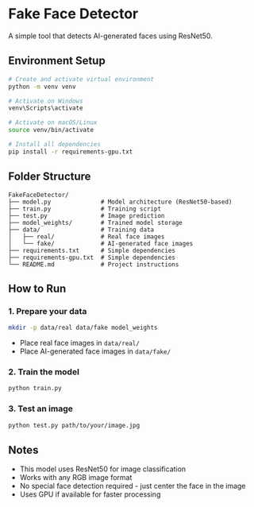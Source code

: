 # Fake Face Detector

A simple tool that detects AI-generated faces using ResNet50.

## Environment Setup

```bash
# Create and activate virtual environment
python -m venv venv

# Activate on Windows
venv\Scripts\activate

# Activate on macOS/Linux
source venv/bin/activate

# Install all dependencies
pip install -r requirements-gpu.txt
```

## Folder Structure
```
FakeFaceDetector/
├── model.py              # Model architecture (ResNet50-based)
├── train.py              # Training script
├── test.py               # Image prediction
├── model_weights/        # Trained model storage
├── data/                 # Training data
│   ├── real/             # Real face images
│   └── fake/             # AI-generated face images
├── requirements.txt      # Simple dependencies
├── requirements-gpu.txt  # Simple dependencies
└── README.md             # Project instructions
```

## How to Run

### 1. Prepare your data
```bash
mkdir -p data/real data/fake model_weights
```
- Place real face images in `data/real/`
- Place AI-generated face images in `data/fake/`

### 2. Train the model
```bash
python train.py
```

### 3. Test an image
```bash
python test.py path/to/your/image.jpg
```
## Notes
- This model uses ResNet50 for image classification
- Works with any RGB image format
- No special face detection required - just center the face in the image
- Uses GPU if available for faster processing

